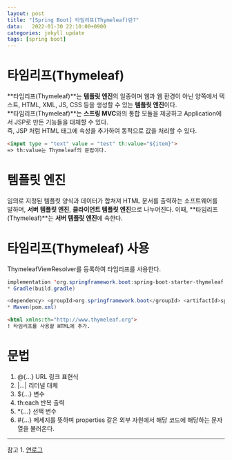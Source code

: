 ```yaml
---
layout: post
title: "[Spring Boot] 타임리프(Thymeleaf)란?"
data:   2022-01-30 22:10:00+0900
categories: jekyll update
tags: [spring boot]
---
```

# 타임리프(Thymeleaf)

**타임리프(Thymeleaf)**는 **템플릿 엔진**의 일종이며 웹과 웹 환경이 아닌 양쪽에서 텍스트, HTML, XML, JS, CSS 등을 생성할 수 있는 **템플릿 엔진**이다.  
**타임리프(Thymeleaf)**는 **스프링 MVC**와의 통합 모듈을 제공하고 Application에서 JSP로 만든 기능들을 대체할 수 있다.  
즉, JSP 처럼 HTML 태그에 속성을 추가하여 동적으로 값을 처리할 수 있다.  
```html
<input type = "text" value = "test" th:value="${item}">
=> th:value는 Thymeleaf의 문법이다.
```

# 템플릿 엔진
임의로 지정된 템플릿 양식과 데이터가 합쳐져 HTML 문서를 출력하는 소프트웨어를 말하며, **서버 템플릿 엔진**, **클라이언트 템플릿 엔진**으로 나누어진다. 이때, **타임리프(Thymeleaf)**는 **서버 템플릿 엔진**에 속한다.

# 타임리프(Thymeleaf) 사용
ThymeleafViewResolver를 등록하여 타임리프를 사용한다.  

```java
implementation 'org.springframework.boot:spring-boot-starter-thymeleaf'
* Gradle(build.gradle)
```
  
```java
<dependency> <groupId>org.springframework.boot</groupId> <artifactId>spring-boot-starter-thymeleaf</artifactId> </dependency>
* Maven(pom.xml)
```
  
```html
<html xmlns:th="http://www.thymeleaf.org">
! 타임리프를 사용할 HTML에 추가.
```

# 문법
1. @{...} URL 링크 표현식  
2. |...| 리터널 대체  
3. ${...} 변수  
4. th:each 반복 출력  
5. *{...} 선택 변수  
6. #{...} 메세지를 뜻하며 properties 같은 외부 자원에서 해당 코드에 해당하는 문자열을 불러온다.
  
---
참고
    1. [연로그](https://yeonyeon.tistory.com/153)